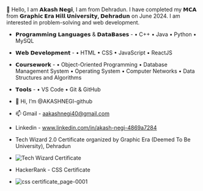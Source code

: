 👋
Hello, I am **𝗔𝗸𝗮𝘀𝗵 𝗡𝗲𝗴𝗶**, I am from Dehradun. I have completed my **𝗠𝗖𝗔** from **𝗚𝗿𝗮𝗽𝗵𝗶𝗰 𝗘𝗿𝗮 𝗛𝗶𝗹𝗹 𝗨𝗻𝗶𝘃𝗲𝗿𝘀𝗶𝘁𝘆, 𝗗𝗲𝗵𝗿𝗮𝗱𝘂𝗻** on June 2024. I am interested in problem-solving and web development.

- 𝗣𝗿𝗼𝗴𝗿𝗮𝗺𝗺𝗶𝗻𝗴 𝗟𝗮𝗻𝗴𝘂𝗮𝗴𝗲𝘀 & 𝗗𝗮𝘁𝗮𝗕𝗮𝘀𝗲𝘀 -
• C++
• Java
• Python
• MySQL

- 𝗪𝗲𝗯 𝗗𝗲𝘃𝗲𝗹𝗼𝗽𝗺𝗲𝗻𝘁 -
• HTML
• CSS
• JavaScript
• ReactJS

- 𝗖𝗼𝘂𝗿𝘀𝗲𝘄𝗼𝗿𝗸 -
• Object-Oriented Programming
• Database Management System
• Operating System
• Computer Networks
• Data Structures and Algorithms

- 𝗧𝗼𝗼𝗹𝘀 -
• VS Code
• Git & GitHub

- 👋 Hi, I’m @AKASHNEGI-github
- 📫 Gmail - aakashnegi40@gmail.com
-  Linkedin - www.linkedin.com/in/akash-negi-4869a7284

- Tech Wizard 2.0 Certificate organized by Graphic Era (Deemed To Be University), Dehradun
- ![Tech Wizard Certificate](https://github.com/AKASHNEGI-github/AKASHNEGI-github/assets/136436720/ad14f3ab-55b0-47d7-995b-98373bb3cd13)
  
- HackerRank - CSS Certificate
- ![css certificate_page-0001](https://github.com/AKASHNEGI-github/AKASHNEGI-github/assets/136436720/d7565815-88bb-4dd7-8be9-4aabf9cbf813)


<!---
AKASHNEGI-github/AKASHNEGI-github is a ✨ special ✨ repository because its `README.md` (this file) appears on your GitHub profile.
You can click the Preview link to take a look at your changes.
--->
